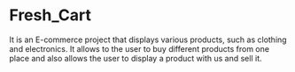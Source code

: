 # Fresh_Cart
It is an E-commerce project that displays various products, such as clothing and electronics. It allows to the user to buy different products from one place and also allows the user to display a product with us and sell it.
